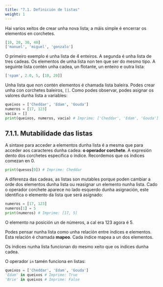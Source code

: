 ```yaml
---
title: "7.1. Definición de listas"
weight: 1
---
```


Hai varios xeitos de crear unha nova lista; a máis simple é encerrar os elementos en corchetes.

```python
[10, 20, 30, 40]
['manuel', 'miguel', 'gonzalo']
```

O primeiro exemplo é unha lista de 4 enteiros. A segunda é unha lista de tres cadeas. Os elementos de unha lista non ten que ser do mesmo tipo. A seguinte lista contén unha cadea, un flotante, un enteiro e outra lista:

```python
['spam', 2.0, 5, [10, 20]]
```

Unha lista que non contén elementos é chamada lista baleira. Podes crear unha con corchetes baleiros, `[]`. Como podes observar, podes asignar os valores dunha lista a variables:

```python
queixos = ['Cheddar', 'Edam', 'Gouda']
numeros = [17, 123]
vacia = []
print(queixos, numeros, vacia) # Imprime: ['Cheddar', 'Edam', 'Gouda'] [17, 123] []
```

## 7.1.1. Mutabilidade das listas

A sintaxe para acceder a elementos dunha lista é a mesma que para acceder aos caracteres dunha cadea: **o operador corchete**. A expresión dento dos corchetes especifica o índice. Recordemos que os índices comezan en 0.

```python
print(quesos[0]) # Imprime: Cheddar
```

A diferenza das cadeas, as listas son mutables porque poden cambiar a orde dos elementos dunha lista ou reasignar un elemento nunha lista. Cado o operador corchete aparece no lado esquerdo dunha asignación, este identifica o elemento da lista que será asignado:

```python
numeros = [17, 123]
numeros[1] = 5
print(numeros) # Imprime: [17, 5]
```

O elemento na posición un de números, a cal era 123 agora é 5.

Podes pensar nunha lista como unha relación entre índices e elementos. Esta relación é chamada **mapeo**. Cada índice mapea a un dos elementos.

Os índices nunha lista funcionan do mesmo xeito que os índices dunha cadea.

O operador `in` tamén funciona en listas:

```python
queixos = ['Cheddar', 'Edam', 'Gouda']
'Edam' in queixos # Imprime: True
'Brie' in queixos # Imprime: False
```



